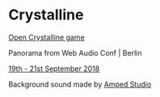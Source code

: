 # Crystalline

[Open Crystalline game](https://surikov.github.io/crystalline/defense/index.html)

Panorama from Web Audio Conf | Berlin

[19th - 21st September 2018](https://webaudioconf.com/info)

Background sound made by [Amped Studio](https://ampedstudio.com)
